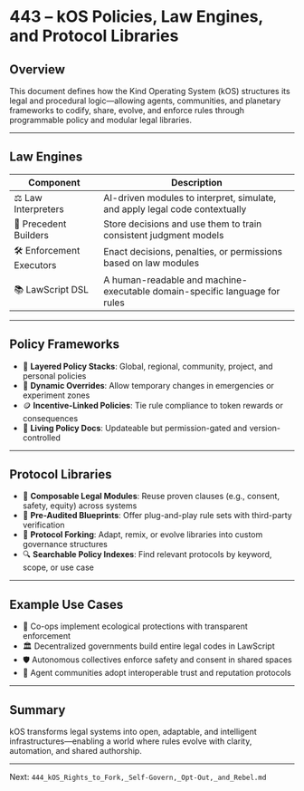 # 443 – kOS Policies, Law Engines, and Protocol Libraries

## Overview
This document defines how the Kind Operating System (kOS) structures its legal and procedural logic—allowing agents, communities, and planetary frameworks to codify, share, evolve, and enforce rules through programmable policy and modular legal libraries.

---

## Law Engines

| Component | Description |
|----------|-------------|
| ⚖️ Law Interpreters | AI-driven modules to interpret, simulate, and apply legal code contextually |
| 🧠 Precedent Builders | Store decisions and use them to train consistent judgment models |
| 🛠️ Enforcement Executors | Enact decisions, penalties, or permissions based on law modules |
| 📚 LawScript DSL | A human-readable and machine-executable domain-specific language for rules |

---

## Policy Frameworks

- 🧾 **Layered Policy Stacks**: Global, regional, community, project, and personal policies
- 🔄 **Dynamic Overrides**: Allow temporary changes in emergencies or experiment zones
- 🪙 **Incentive-Linked Policies**: Tie rule compliance to token rewards or consequences
- 📜 **Living Policy Docs**: Updateable but permission-gated and version-controlled

---

## Protocol Libraries

- 🧩 **Composable Legal Modules**: Reuse proven clauses (e.g., consent, safety, equity) across systems
- 🧷 **Pre-Audited Blueprints**: Offer plug-and-play rule sets with third-party verification
- 🧬 **Protocol Forking**: Adapt, remix, or evolve libraries into custom governance structures
- 🔍 **Searchable Policy Indexes**: Find relevant protocols by keyword, scope, or use case

---

## Example Use Cases

- 🌱 Co-ops implement ecological protections with transparent enforcement
- 🏛️ Decentralized governments build entire legal codes in LawScript
- 🛡️ Autonomous collectives enforce safety and consent in shared spaces
- 🤝 Agent communities adopt interoperable trust and reputation protocols

---

## Summary

kOS transforms legal systems into open, adaptable, and intelligent infrastructures—enabling a world where rules evolve with clarity, automation, and shared authorship.

---
Next: `444_kOS_Rights_to_Fork,_Self-Govern,_Opt-Out,_and_Rebel.md`


